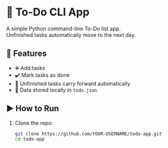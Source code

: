 # 📝 To-Do CLI App

A simple Python command-line To-Do list app.  
Unfinished tasks automatically move to the next day.  

## 🚀 Features
- ➕ Add tasks  
- ✔️ Mark tasks as done  
- 🔁 Unfinished tasks carry forward automatically  
- 💾 Data stored locally in `todo.json`

## ▶️ How to Run
1. Clone the repo:
   ```bash
   git clone https://github.com/YOUR-USERNAME/todo-app.git
   cd todo-app

